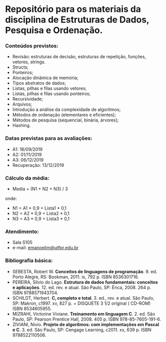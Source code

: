 # Repositório para os materiais da disciplina de Estruturas de Dados, Pesquisa e Ordenação.

### Conteúdos previstos:
- Revisão: estruturas de decisão, estruturas de repetição, funções, vetores, strings.
- Structs;
- Ponteiros;
- Alocação dinâmica de memória;
- Tipos abstratos de dados;
- Listas, pilhas e filas usando vetores;
- Listas, pilhas e filas usando ponteiros;
- Recursividade;
- Arquivos;
- Introdução a análise da complexidade de algoritmos;
- Métodos de ordenação (elementares e eficientes);
- Métodos de pesquisa (sequencial, binária, árvores);
- Hashing.


### Datas previstas para as avaliações:
- A1: 18/09/2019
- A2: 01/11/2019
- A3: 06/12/2019
- Recuperação: 13/12/2019

### Cálculo da média:
- Media = (N1 + N2 + N3) / 3

onde:
- N1 = A1 * 0,9 + Lista1 * 0,1
- N2 = A2 * 0,9 + Lista2 * 0,1
- N3 = A3 * 0,9 + Lista3 * 0,1

### Atendimento:
- Sala S105
- e-mail: emanoelim@utfpr.edu.br

### Bibliografia básica:
- SEBESTA, Robert W. **Conceitos de linguagens de programação**. 9. ed. Porto Alegre, RS: Bookman, 2011. ix, 792 p. ISBN 8536301716.
- PEREIRA, Silvio do Lago. **Estrutura de dados fundamentais: conceitos e aplicações**. 12. ed. rev. e atual. São Paulo, SP: Érica, 2008. 264 p. ISBN 9788571943704.
- SCHILDT, Herbert. **C, completo e total**. 3. ed., rev. e atual. São Paulo, SP: Makron, c1997. xv, 827 p. + DISQUETE 3 1/2 original ( CD-ROM) ISBN 8534605955.
- MIZRAHI, Victorine Viviane. **Treinamento em linguagem C**. 2. ed. São Paulo, SP: Pearson Prentice Hall, 2008. 405 p. ISBN 978-85-7605-191-6.
- ZIVIANI, Nivio. **Projeto de algorítmos: com implementações em Pascal e C**. 3. ed. São Paulo, SP: Cengage Learning, c2011. xx, 639 p. ISBN 9788522110506. 
